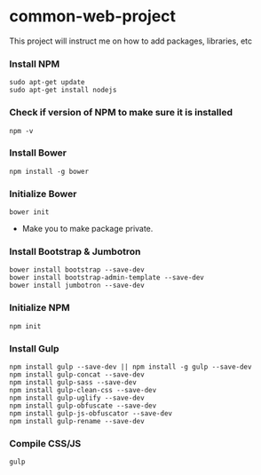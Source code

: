 # common-web-project
This project will instruct me on how to add packages, libraries, etc

### Install NPM
    sudo apt-get update
    sudo apt-get install nodejs

### Check if version of NPM to make sure it is installed
    npm -v

### Install Bower
    npm install -g bower

### Initialize Bower
    bower init
- Make you to make package private.

### Install Bootstrap & Jumbotron
    bower install bootstrap --save-dev
    bower install bootstrap-admin-template --save-dev
    bower install jumbotron --save-dev
    
### Initialize NPM
    npm init

### Install Gulp
    npm install gulp --save-dev || npm install -g gulp --save-dev
    npm install gulp-concat --save-dev
    npm install gulp-sass --save-dev
    npm install gulp-clean-css --save-dev
    npm install gulp-uglify --save-dev
    npm install gulp-obfuscate --save-dev
    npm install gulp-js-obfuscator --save-dev
    npm install gulp-rename --save-dev

### Compile CSS/JS
    gulp